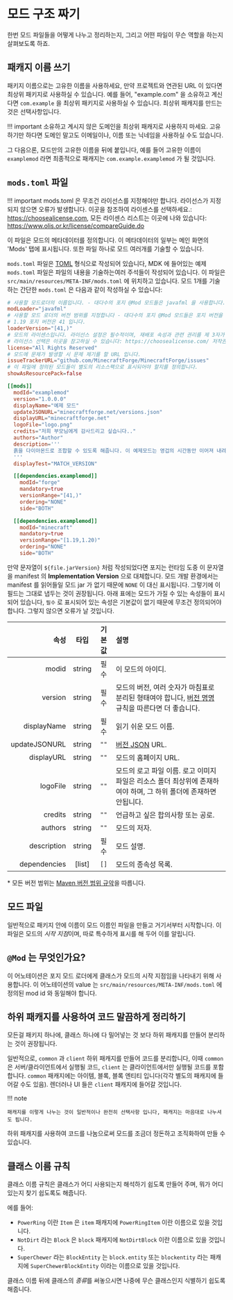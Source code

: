 모드 구조 짜기
====================

한번 모드 파일들을 어떻게 나누고 정리하는지, 그리고 어떤 파일이 무슨 역할을 하는지 살펴보도록 하죠.

패캐지 이름 쓰기
---------

패키지 이름으로는 고유한 이름을 사용하세요, 만약 프로젝트와 연관된 URL 이 있다면 최상위 패키지로 사용하실 수 있습니다. 예를 들어, "example.com" 을 소유하고 계신다면 `com.example` 을 최상위 패키지로 사용하실 수 있습니다. 최상위 패캐지를 만드는 것은 선택사항입니다.

!!! important
소유하고 계시지 않은 도메인을 최상위 패캐지로 사용하지 마세요. 고유하기만 하다면 도메인 말고도 이메일이나, 이름 또는 닉네임을 사용하실 수도 있습니다.

그 다음으론, 모드만의 고유한 이름을 뒤에 붙입니다, 예를 들어 고유한 이름이 `examplemod` 라면 최종적으로 패캐지는 `com.example.examplemod` 가 될 것입니다.

`mods.toml` 파일
-------------------

!!! important
    mods.toml 은 무조건 라이선스를 지정해야만 합니다. 라이선스가 지정되지 않으면 오류가 발생합니다. 이곳을 참조하여 라이센스를 선택하세요.: https://choosealicense.com, 모든 라이센스 리스트는 이곳에 나와 있습니다: https://www.olis.or.kr/license/compareGuide.do

이 파일은 모드의 메타데이터를 정의합니다. 이 메타데이터의 일부는 메인 화면의 'Mods' 탭에 표시됩니다. 또한 파일 하나로 모드 여러개를 기술할 수 있습니다.

`mods.toml` 파일은 [TOML][] 형식으로 작성되어 있습니다, MDK 에 들어있는 예제 `mods.toml` 파일은 파일의 내용을 기술하는여러 주석들이 작성되어 있습니다. 이 파일은 `src/main/resources/META-INF/mods.toml` 에 위치하고 있습니다. 모드 1개를 기술하는 간단한 `mods.toml` 은 다음과 같이 작성하실 수 있습니다:
```toml
# 사용할 모드로더의 이름입니다. - 대다수의 포지 @Mod 모드들은 javafml 을 사용합니다.
modLoader="javafml"
# 사용할 모드 로더의 버전 범위를 지정합니다 - 대다수의 포지 @Mod 모드들은 포지 버전을 사용합니다.
# 1.19 포지 버전은 41 입니다.
loaderVersion="[41,)"
# 모드의 라이센스입니다. 라이선스 설정은 필수적이며, 재배포 속성과 관련 권리를 제 3자가 쉽게 이해할 수 있도록 해줍니다.
# 라이선스 선택은 이곳을 참고하실 수 있습니다: https://choosealicense.com/ 저작권은 기본으로 저작자가 모든 권리를 보유합니다(All rights reserved), 그렇기에 포지에서도 이를 기본값으로 사용합니다.
license="All Rights Reserved"
# 모드에 문제가 발생할 시 문제 제기를 할 URL 입니다.
issueTrackerURL="github.com/MinecraftForge/MinecraftForge/issues"
# 이 파일에 정의된 모드들이 별도의 리소스팩으로 표시되어야 할지를 정의합니다.
showAsResourcePack=false

[[mods]]
  modId="examplemod"
  version="1.0.0.0"
  displayName="예제 모드"
  updateJSONURL="minecraftforge.net/versions.json"
  displayURL="minecraftforge.net"
  logoFile="logo.png"
  credits="저희 부모님에게 감사드리고 싶습니다.."
  authors="Author"
  description='''
  흙을 다이아몬드로 조합할 수 있도록 해줍니다. 이 예제모드는 영겁의 시간동안 이어져 내려온 고대의 전통입니다. 신성한 노치께서 시작하셨고 젭이 환성적인 무지개를 달았으며, 디너본이 뒤집었고...(생략)
  '''
  displayTest="MATCH_VERSION"

  [[dependencies.examplemod]]
    modId="forge"
    mandatory=true
    versionRange="[41,)"
    ordering="NONE"
    side="BOTH"

  [[dependencies.examplemod]]
    modId="minecraft"
    mandatory=true
    versionRange="[1.19,1.20)"
    ordering="NONE"
    side="BOTH"
```

만약 문자열이 `${file.jarVersion}` 처럼 작성되었다면 포지는 런타임 도중 이 문자열을 manifest 의 **Implementation Version** 으로 대체합니다. 모드 개발 환경에서는 manifest 를 읽어들일 모드 jar 가 없기 때문에 `NONE` 이 대신 표시됩니다. 그렇기에 이 필드는 그대로 냅두는 것이 권장됩니다. 아래 표에는 모드가 가질 수 있는 속성들이 표시되어 있습니다, `필수` 로 표시되어 있는 속성은 기본값이 없기 때문에 무조건 정의되어야 합니다. 그렇지 않으면 오류가 날 것입니다.

|            속성 |   타입   | 기본값  | 설명                                                                 |
|--------------:|:------:|:----:|:-------------------------------------------------------------------|
|         modid | string |  필수  | 이 모드의 아이디.                                                         |
|       version | string |  필수  | 모드의 버전, 여러 숫자가 마침표로 분리된 형태여야 합니다, [버전 명명][버전명명] 규칙을 따른다면 더 좋습니다.   |
|   displayName | string |  필수  | 읽기 쉬운 모드 이름.                                                       |
| updateJSONURL | string | `""` | [버전 JSON][업데이트확인] URL.                                             |
|    displayURL | string | `""` | 모드의 홈페이지 URL.                                                      |
|      logoFile | string | `""` | 모드의 로고 파일 이름. 로고 이미지 파일은 리소스 폴더 최상위에 존재하여야 하며, 그 하위 폴더에 존재하면 안됩니다. |
|       credits | string | `""` | 언급하고 싶은 합의사항 또는 공로.                                                |
|       authors | string | `""` | 모드의 저자.                                                            |
|   description | string |  필수  | 모드 설명.                                                             |
|  dependencies | [list] | `[]` | 모드의 종속성 목록.                                                        |

\* 모든 버전 범위는 [Maven 버전 범위 규악][mvr]을 따릅니다.

모드 파일
------------

일반적으로 패키지 안에 이름이 모드 이름인 파일을 만들고 거기서부터 시작합니다. 이 파일은 모드의 *시작 지점*이며, 따로 특수하게 표시를 해 두어 이를 알립니다.

`@Mod` 는 무엇인가요?
-------------

이 어노테이션은 포지 모드 로더에게 클래스가 모드의 시작 지점임을 나타내기 위해 사용합니다. 이 어노테이션의 value 는 `src/main/resources/META-INF/mods.toml` 에 정의된 mod id 와 동일해야 합니다.

하위 패캐지를 사용하여 코드 말끔하게 정리하기
------------------------------------------

모든걸 패키지 하나에, 클래스 하나에 다 밀어넣는 것 보다 하위 패캐지를 만들어 분리하는 것이 권장됩니다.

일반적으로, `common` 과 `client` 하위 패캐지를 만들어 코드를 분리합니다, 이때 `common` 은 서버/클라이언트에서 실행될 코드, `client` 는 클라이언트에서만 실행될 코드를 포함합니다. `common` 패캐지에는 아이템, 블록, 블록 엔티티 입니다(각각 별도의 패캐지에 들어갈 수도 있음). 렌더러나 UI 들은 `client` 패캐지에 들어갈 것입니다.

!!! note

    패캐지를 이렇게 나누는 것이 일반적이나 완전히 선택사항 입니다, 패캐지는 마음대로 나누셔도 됩니다.

하위 패캐지를 사용하여 코드를 나눔으로써 모드를 조금더 정돈하고 조직화하여 만들 수 있습니다.

클래스 이름 규칙
--------------------

클래스 이름 규칙은 클래스가 어디 사용되는지 해석하기 쉽도록 만들어 주며, 뭐가 어디있는지 찾기 쉽도록도 해줍니다.

에를 들어:

* `PowerRing` 이란 `Item` 은 `item` 패캐지에 `PowerRingItem` 이란 이름으로 있을 것입니다.
* `NotDirt` 라는 `Block` 은 `block` 패캐지에 `NotDirtBlock` 이란 이름으로 있을 것입니다.
* `SuperChewer` 라는 `BlockEntity` 는 `block.entity` 또는 `blockentity` 라는 패캐지에 `SuperChewerBlockEntity` 이라는 이름으로 있을 것입니다.

클래스 이름 뒤에 클래스의 *종류*를 써놓으시면 나중에 무슨 클래스인지 식별하기 쉽도록 해줍니다.

[라이센스]: https://choosealicense.com/
[TOML]: https://github.com/toml-lang/toml
[버전명명]: ./versioning.md
[업데이트확인]: ../misc/updatechecker.md
[mvr]: https://maven.apache.org/enforcer/enforcer-rules/versionRanges.html
